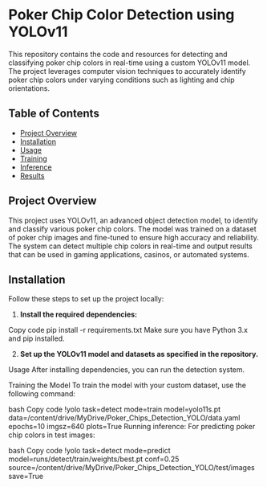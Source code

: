 # Poker Chip Color Detection using YOLOv11

This repository contains the code and resources for detecting and classifying poker chip colors in real-time using a custom YOLOv11 model. The project leverages computer vision techniques to accurately identify poker chip colors under varying conditions such as lighting and chip orientations.

## Table of Contents

- [Project Overview](#project-overview)
- [Installation](#installation)
- [Usage](#usage)
- [Training](#training)
- [Inference](#inference)
- [Results](#results)

## Project Overview

This project uses YOLOv11, an advanced object detection model, to identify and classify various poker chip colors. The model was trained on a dataset of poker chip images and fine-tuned to ensure high accuracy and reliability. The system can detect multiple chip colors in real-time and output results that can be used in gaming applications, casinos, or automated systems.

## Installation

Follow these steps to set up the project locally:

1. **Install the required dependencies:**


Copy code
pip install -r requirements.txt
Make sure you have Python 3.x and pip installed.

2. **Set up the YOLOv11 model and datasets as specified in the repository.**

Usage
After installing dependencies, you can run the detection system.

Training the Model
To train the model with your custom dataset, use the following command:

bash
Copy code
!yolo task=detect mode=train model=yolo11s.pt data=/content/drive/MyDrive/Poker_Chips_Detection_YOLO/data.yaml epochs=10 imgsz=640 plots=True
Running inference:
For predicting poker chip colors in test images:

bash
Copy code
!yolo task=detect mode=predict model=runs/detect/train/weights/best.pt conf=0.25 source=/content/drive/MyDrive/Poker_Chips_Detection_YOLO/test/images save=True

